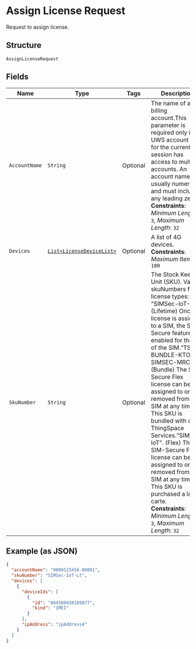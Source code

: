 
# Assign License Request

Request to assign license.

## Structure

`AssignLicenseRequest`

## Fields

| Name | Type | Tags | Description | Getter | Setter |
|  --- | --- | --- | --- | --- | --- |
| `AccountName` | `String` | Optional | The name of a billing account.This parameter is required only if the UWS account used for the current API session has access to multiple accounts. An account name is usually numeric, and must include any leading zeros.<br>**Constraints**: *Minimum Length*: `3`, *Maximum Length*: `32` | String getAccountName() | setAccountName(String accountName) |
| `Devices` | [`List<LicenseDeviceList>`](../../doc/models/license-device-list.md) | Optional | A list of 4G devices.<br>**Constraints**: *Maximum Items*: `100` | List<LicenseDeviceList> getDevices() | setDevices(List<LicenseDeviceList> devices) |
| `SkuNumber` | `String` | Optional | The Stock Keeping Unit (SKU). Valid skuNumbers for license types: “SIMSec-IoT-Lt”. (Lifetime) Once a license is assigned to a SIM, the SIM-Secure feature is enabled for the life of the SIM.“TS-BUNDLE-KTO-SIMSEC-MRC”. (Bundle) The SIM-Secure Flex license can be assigned to or removed from a SIM at any time. This SKU is bundled with other ThingSpace Services.“SIMSec-IoT”. (Flex) The SIM-Secure Flex license can be assigned to or removed from a SIM at any time. This SKU is purchased a la carte.<br>**Constraints**: *Minimum Length*: `3`, *Maximum Length*: `32` | String getSkuNumber() | setSkuNumber(String skuNumber) |

## Example (as JSON)

```json
{
  "accountName": "0000123456-00001",
  "skuNumber": "SIMSec-IoT-Lt",
  "devices": [
    {
      "deviceIds": [
        {
          "id": "864508030109877",
          "kind": "IMEI"
        }
      ],
      "ipAddress": "ipAddress4"
    }
  ]
}
```

